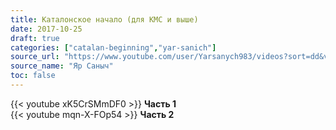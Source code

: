 ```yaml
---
title: Каталонское начало (для КМС и выше)
date: 2017-10-25
draft: true
categories: ["catalan-beginning","yar-sanich"]
source_url: "https://www.youtube.com/user/Yarsanych983/videos?sort=dd&view=0&flow=grid"
source_name: "Яр Саныч"
toc: false
---
```


<!--more-->
<div class="container">
  <div class="row">
    <div class="col-6">
      {{< youtube xK5CrSMmDF0 >}}
      <strong>Часть 1</strong>
    </div>
    <div class="col-6">
      {{< youtube mqn-X-FOp54 >}}
      <strong>Часть 2</strong>
    </div>
  </div>
</div>
